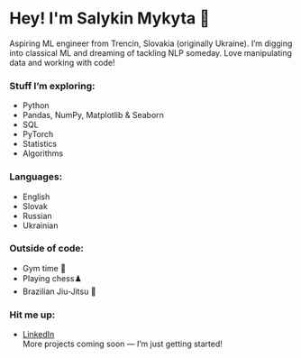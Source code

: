 # Hey! I'm Salykin Mykyta 👋  
Aspiring ML engineer from Trencin, Slovakia (originally Ukraine). I’m digging into classical ML and dreaming of tackling NLP someday. Love manipulating data and working with code!  
### Stuff I’m exploring:  
- Python
- Pandas, NumPy, Matplotlib & Seaborn  
- SQL
- PyTorch
- Statistics
- Algorithms
### Languages:  
- English  
- Slovak
- Russian
- Ukrainian
### Outside of code:  
- Gym time 💪  
- Playing chess♟️  
- Brazilian Jiu-Jitsu 🥋
### Hit me up:  
- [LinkedIn](https://www.linkedin.com/in/salykin-mykyta)  
More projects coming soon — I’m just getting started!
